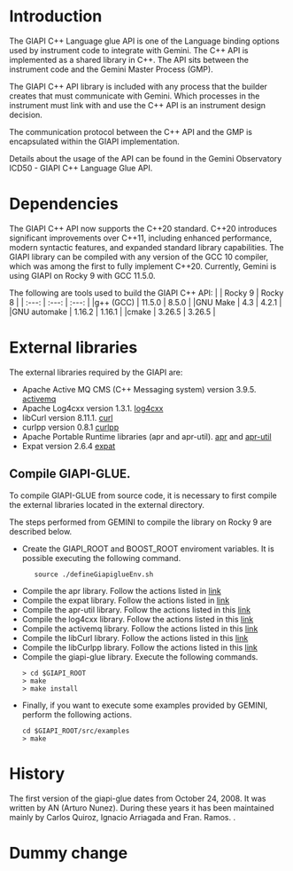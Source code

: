 # Introduction

The GIAPI C++ Language glue API  is one of the Language binding options used by
instrument code to integrate with Gemini.  The C++ API is implemented as a
shared library in C++. The API sits between the instrument code and the
Gemini Master Process (GMP).

The GIAPI C++ API library is included with any process that the builder creates
that must communicate with Gemini. Which processes in the instrument must link
with and use the C++ API is an instrument design decision.

The communication protocol between the C++ API and the GMP is encapsulated
within the GIAPI implementation.

Details about the usage of the API can be found in the Gemini Observatory
ICD50 - GIAPI C++ Language Glue API.

# Dependencies

The GIAPI C++ API now supports the C++20 standard. C++20 introduces significant
improvements over C++11, including enhanced performance, modern syntactic features,
and expanded standard library capabilities. The GIAPI library can be compiled with any
version of the GCC 10 compiler, which was among the first to fully implement C++20.
Currently, Gemini is using GIAPI on Rocky 9 with GCC 11.5.0.

The following are tools used to build the GIAPI C++ API:
|             | Rocky 9 | Rocky 8 |
|    :---:    |  :---:   |  :---:   |
|g++ (GCC)    | 11.5.0    | 8.5.0    |
|GNU Make     | 4.3     | 4.2.1   |
|GNU automake | 1.16.2   | 1.16.1   |
|cmake        | 3.26.5 | 3.26.5 |

# External libraries
The external libraries required by the GIAPI are:
* Apache Active MQ CMS (C++ Messaging system) version 3.9.5. [activemq](external/activemq-cpp-library-3.9.5)
* Apache Log4cxx version 1.3.1. [log4cxx](external/apache-log4cxx-1.3.1) 
* libCurl version 8.11.1. [curl](external/curl-8.11.1) 
* curlpp version 0.8.1 [curlpp](external/curlpp-0.8.1) 
* Apache Portable Runtime libraries (apr and apr-util). [apr](external/apr-1.7.5) and  [apr-util](external/apr-util-1.6.3)
* Expat version 2.6.4 [expat](external/expat-2.6.4) 

## Compile GIAPI-GLUE.
To compile GIAPI-GLUE from source code, it is necessary to first compile the external libraries 
located in the external directory. 

The steps performed from GEMINI to compile the library on Rocky 9 are described below. 

* Create the GIAPI_ROOT and BOOST_ROOT enviroment variables. It is possible executing the following command.
   ```
      source ./defineGiapiglueEnv.sh
   ```
* Compile the apr library. Follow the actions listed in [link](external/apr-1.7.5)
* Compile the expat library. Follow the actions listed in [link](external/expat-2.6.4) 
* Compile the apr-util library. Follow the actions listed in this [link](external/apr-util-1.6.3)
* Compile the log4cxx library. Follow the actions listed in this [link](external/apache-log4cxx-1.3.1) 
* Compile the activemq library. Follow the actions listed in this [link](external/activemq-cpp-library-3.9.5)
* Compile the libCurl library. Follow the actions listed in this [link](external/curl-8.11.1) 
* Compile the libCurlpp library. Follow the actions listed in this [link](external/curlpp-0.8.1)
* Compile the giapi-glue library. Execute the following commands.
  ```
  > cd $GIAPI_ROOT
  > make 
  > make install
  ``` 
* Finally, if you want to execute some examples provided by GEMINI, perform the following actions. 
  ```
  cd $GIAPI_ROOT/src/examples
  > make
  ```


# History
The first version of the giapi-glue dates from October 24, 2008. It was written by AN (Arturo Nunez). 
During these years it has been maintained mainly by Carlos Quiroz, Ignacio Arriagada and Fran. Ramos. . 

# Dummy change

